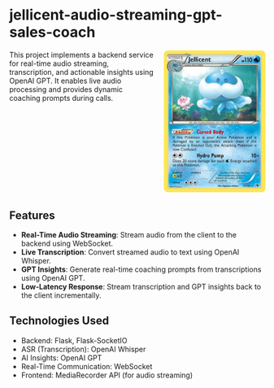# jellicent-audio-streaming-gpt-sales-coach

<div style="display: flex; align-items: flex-start;">
    <div style="flex: 1; margin-right: 20px;">
        This project implements a backend service for real-time audio streaming, transcription, and actionable insights using OpenAI GPT. It enables live audio processing and provides dynamic coaching prompts during calls.
    </div>
    <div>
        <img src="media/jellicent.jpg" alt="Jellicent Sales Coach" style="max-width: 200px;">
    </div>
</div>

## Features
- **Real-Time Audio Streaming**: Stream audio from the client to the backend using WebSocket.
- **Live Transcription**: Convert streamed audio to text using OpenAI Whisper.
- **GPT Insights**: Generate real-time coaching prompts from transcriptions using OpenAI GPT.
- **Low-Latency Response**: Stream transcription and GPT insights back to the client incrementally.

## Technologies Used
- Backend: Flask, Flask-SocketIO
- ASR (Transcription): OpenAI Whisper  
- AI Insights: OpenAI GPT
- Real-Time Communication: WebSocket
- Frontend: MediaRecorder API (for audio streaming)








